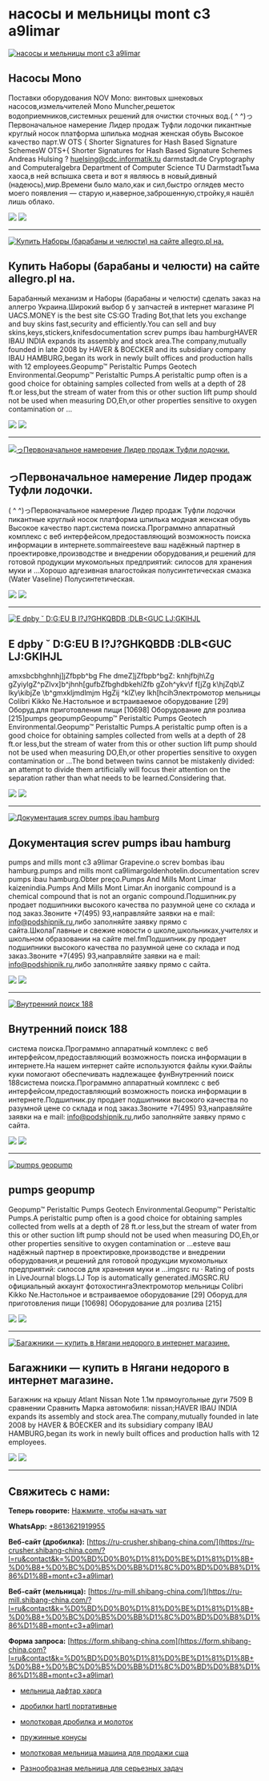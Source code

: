 # насосы и мельницы mont c3 a9limar

<a href="https://swt.shibang-china.com/?l=ru&img&k=%D0%BD%D0%B0%D1%81%D0%BE%D1%81%D1%8B+%D0%B8+%D0%BC%D0%B5%D0%BB%D1%8C%D0%BD%D0%B8%D1%86%D1%8B+mont+c3+a9limar" target="_blank">![насосы и мельницы mont c3 a9limar](http://static.shibang-china.com/all-800x300/415.jpg)</a>

## Насосы Mono
Поставки оборудования NOV Mono: винтовых шнековых насосов,измельчителей Mono Muncher,решеток водоприемников,системных решений для очистки сточных вод.( ^ ^)っПервоначальное намерение Лидер продаж Туфли лодочки пикантные круглый носок платформа шпилька модная женская обувь Высокое качество парт.W OTS { Shorter Signatures for Hash Based Signature SchemesW OTS+{ Shorter Signatures for Hash Based Signature Schemes Andreas Hulsing ? huelsing@cdc.informatik.tu darmstadt.de Cryptography and Computeralgebra Department of Computer Science TU DarmstadtТьма хаоса,в ней вспышка света и вот я являюсь в новый,дивный (надеюсь),мир.Времени было мало,как и сил,быстро оглядев место моего появления — старую и,наверное,заброшенную,стройку,я нашёл лишь облако.


<a href="https://whatsapp.shibangsoft.com/WhatsApp.php" target="_blank" title="WhatsApp">![](http://static.shibang-china.com/icon/whatsapp.png)</a> <a href="https://swt.shibang-china.com/?l=ru&icon&k=%D0%BD%D0%B0%D1%81%D0%BE%D1%81%D1%8B+%D0%B8+%D0%BC%D0%B5%D0%BB%D1%8C%D0%BD%D0%B8%D1%86%D1%8B+mont+c3+a9limar" target="_blank">![](http://static.shibang-china.com/icon/chat-ru.png)</a>

---

<a href="https://swt.shibang-china.com/?l=ru&img&k=%D0%BD%D0%B0%D1%81%D0%BE%D1%81%D1%8B+%D0%B8+%D0%BC%D0%B5%D0%BB%D1%8C%D0%BD%D0%B8%D1%86%D1%8B+mont+c3+a9limar" target="_blank">![Купить Наборы (барабаны и челюсти) на сайте allegro.pl на.](http://static.shibang-china.com/all-800x300/857.jpg)</a>

## Купить Наборы (барабаны и челюсти) на сайте allegro.pl на.
Барабанный механизм и Наборы (барабаны и челюсти) сделать заказ на аллегро Украина.Широкий выбор б у запчастей в интернет магазине Pl UACS.MONEY is the best site CS:GO Trading Bot,that lets you exchange and buy skins fast,security and efficiently.You can sell and buy skins,keys,stiсkers,knifesdocumentation screv pumps ibau hamburgHAVER IBAU INDIA expands its assembly and stock area.The company,mutually founded in late 2008 by HAVER &amp; BOECKER and its subsidiary company IBAU HAMBURG,began its work in newly built offices and production halls with 12 employees.Geopump™ Peristaltic Pumps Geotech Environmental.Geopump™ Peristaltic Pumps.A peristaltic pump often is a good choice for obtaining samples collected from wells at a depth of 28 ft.or less,but the stream of water from this or other suction lift pump should not be used when measuring DO,Eh,or other properties sensitive to oxygen contamination or …


<a href="https://whatsapp.shibangsoft.com/WhatsApp.php" target="_blank" title="WhatsApp">![](http://static.shibang-china.com/icon/whatsapp.png)</a> <a href="https://swt.shibang-china.com/?l=ru&icon&k=%D0%BD%D0%B0%D1%81%D0%BE%D1%81%D1%8B+%D0%B8+%D0%BC%D0%B5%D0%BB%D1%8C%D0%BD%D0%B8%D1%86%D1%8B+mont+c3+a9limar" target="_blank">![](http://static.shibang-china.com/icon/chat-ru.png)</a>

---

<a href="https://swt.shibang-china.com/?l=ru&img&k=%D0%BD%D0%B0%D1%81%D0%BE%D1%81%D1%8B+%D0%B8+%D0%BC%D0%B5%D0%BB%D1%8C%D0%BD%D0%B8%D1%86%D1%8B+mont+c3+a9limar" target="_blank">![っПервоначальное намерение Лидер продаж Туфли лодочки.](http://static.shibang-china.com/all-800x300/1131.jpg)</a>

## っПервоначальное намерение Лидер продаж Туфли лодочки.
( ^ ^)っПервоначальное намерение Лидер продаж Туфли лодочки пикантные круглый носок платформа шпилька модная женская обувь Высокое качество парт.cистема поиска.Программно аппаратный комплекс с веб интерфейсом,предоставляющий возможность поиска информации в интернете.sommaireesteve ваш надёжный партнер в проектировке,производстве и внедрении оборудования,и решений для готовой продукции мукомольных предприятий: силосов для хранения муки и …Хорошо адгезивная влагостойкая полусинтетическая смазка (Water Vaseline) Полусинтетическая.


<a href="https://whatsapp.shibangsoft.com/WhatsApp.php" target="_blank" title="WhatsApp">![](http://static.shibang-china.com/icon/whatsapp.png)</a> <a href="https://swt.shibang-china.com/?l=ru&icon&k=%D0%BD%D0%B0%D1%81%D0%BE%D1%81%D1%8B+%D0%B8+%D0%BC%D0%B5%D0%BB%D1%8C%D0%BD%D0%B8%D1%86%D1%8B+mont+c3+a9limar" target="_blank">![](http://static.shibang-china.com/icon/chat-ru.png)</a>

---

<a href="https://swt.shibang-china.com/?l=ru&img&k=%D0%BD%D0%B0%D1%81%D0%BE%D1%81%D1%8B+%D0%B8+%D0%BC%D0%B5%D0%BB%D1%8C%D0%BD%D0%B8%D1%86%D1%8B+mont+c3+a9limar" target="_blank">![E dpby ˘ D:G:EU B I?J?GHKQBDB :DLB&lt;GUC LJ:GKIHJL](http://static.shibang-china.com/all-800x300/458.jpg)</a>

## E dpby ˘ D:G:EU B I?J?GHKQBDB :DLB&lt;GUC LJ:GKIHJL
amxsbcbhghnhj]jZfbpb^bg Fhe dmeZ]jZfbpb^bgZ: knhjfbjh\Zg gZyiylgZ^pZlvx]b^jhnh[gufbZfbghdbkehlZfb gZoh^ykv\f f[jZg k\hjZqb\Z lky\kibjZe \b^gmxkljmdlmjm HgZij ^klZ\ey lkh[hcihЭлектромотор мельницы Colibri Kikko Ne.Настольное и встраиваемое оборудование [29] Оборуд.для приготовления пищи [10698] Оборудование для розлива [215]pumps geopumpGeopump™ Peristaltic Pumps Geotech Environmental.Geopump™ Peristaltic Pumps.A peristaltic pump often is a good choice for obtaining samples collected from wells at a depth of 28 ft.or less,but the stream of water from this or other suction lift pump should not be used when measuring DO,Eh,or other properties sensitive to oxygen contamination or …The bond between twins cannot be mistakenly divided: an attempt to divide them artificially will focus their attention on the separation rather than what needs to be learned.Considering that.


<a href="https://whatsapp.shibangsoft.com/WhatsApp.php" target="_blank" title="WhatsApp">![](http://static.shibang-china.com/icon/whatsapp.png)</a> <a href="https://swt.shibang-china.com/?l=ru&icon&k=%D0%BD%D0%B0%D1%81%D0%BE%D1%81%D1%8B+%D0%B8+%D0%BC%D0%B5%D0%BB%D1%8C%D0%BD%D0%B8%D1%86%D1%8B+mont+c3+a9limar" target="_blank">![](http://static.shibang-china.com/icon/chat-ru.png)</a>

---

<a href="https://swt.shibang-china.com/?l=ru&img&k=%D0%BD%D0%B0%D1%81%D0%BE%D1%81%D1%8B+%D0%B8+%D0%BC%D0%B5%D0%BB%D1%8C%D0%BD%D0%B8%D1%86%D1%8B+mont+c3+a9limar" target="_blank">![Документация screv pumps ibau hamburg](http://static.shibang-china.com/all-800x300/1306.jpg)</a>

## Документация screv pumps ibau hamburg
pumps and mills mont c3 a9limar Grapevine.o screv bombas ibau hamburg.pumps and mills mont ca9limargoldenhotelin.documentation screv pumps ibau hamburg.Obter pre&#231;o.Pumps And Mills Mont Limar kaizenindia.Pumps And Mills Mont Limar.An inorganic compound is a chemical compound that is not an organic compound.Подшипник.ру продает подшипники высокого качества по разумной цене со склада и под заказ.Звоните +7(495) 93,направляйте заявки на е mail: info@podshipnik.ru,либо заполняйте заявку прямо с сайта.ШколаГлавные и свежие новости о школе,школьниках,учителях и школьном образовании на сайте mel.fmПодшипник.ру продает подшипники высокого качества по разумной цене со склада и под заказ.Звоните +7(495) 93,направляйте заявки на е mail: info@podshipnik.ru,либо заполняйте заявку прямо с сайта.


<a href="https://whatsapp.shibangsoft.com/WhatsApp.php" target="_blank" title="WhatsApp">![](http://static.shibang-china.com/icon/whatsapp.png)</a> <a href="https://swt.shibang-china.com/?l=ru&icon&k=%D0%BD%D0%B0%D1%81%D0%BE%D1%81%D1%8B+%D0%B8+%D0%BC%D0%B5%D0%BB%D1%8C%D0%BD%D0%B8%D1%86%D1%8B+mont+c3+a9limar" target="_blank">![](http://static.shibang-china.com/icon/chat-ru.png)</a>

---

<a href="https://swt.shibang-china.com/?l=ru&img&k=%D0%BD%D0%B0%D1%81%D0%BE%D1%81%D1%8B+%D0%B8+%D0%BC%D0%B5%D0%BB%D1%8C%D0%BD%D0%B8%D1%86%D1%8B+mont+c3+a9limar" target="_blank">![Внутренний поиск 188](http://static.shibang-china.com/all-800x300/247.jpg)</a>

## Внутренний поиск 188
cистема поиска.Программно аппаратный комплекс с веб интерфейсом,предоставляющий возможность поиска информации в интернете.На нашем интернет сайте используются файлы куки.Файлы куки помогают обеспечивать надлежащее фунВнутренний поиск 188cистема поиска.Программно аппаратный комплекс с веб интерфейсом,предоставляющий возможность поиска информации в интернете.Подшипник.ру продает подшипники высокого качества по разумной цене со склада и под заказ.Звоните +7(495) 93,направляйте заявки на е mail: info@podshipnik.ru,либо заполняйте заявку прямо с сайта.


<a href="https://whatsapp.shibangsoft.com/WhatsApp.php" target="_blank" title="WhatsApp">![](http://static.shibang-china.com/icon/whatsapp.png)</a> <a href="https://swt.shibang-china.com/?l=ru&icon&k=%D0%BD%D0%B0%D1%81%D0%BE%D1%81%D1%8B+%D0%B8+%D0%BC%D0%B5%D0%BB%D1%8C%D0%BD%D0%B8%D1%86%D1%8B+mont+c3+a9limar" target="_blank">![](http://static.shibang-china.com/icon/chat-ru.png)</a>

---

<a href="https://swt.shibang-china.com/?l=ru&img&k=%D0%BD%D0%B0%D1%81%D0%BE%D1%81%D1%8B+%D0%B8+%D0%BC%D0%B5%D0%BB%D1%8C%D0%BD%D0%B8%D1%86%D1%8B+mont+c3+a9limar" target="_blank">![pumps geopump](http://static.shibang-china.com/all-800x300/1217.jpg)</a>

## pumps geopump
Geopump™ Peristaltic Pumps Geotech Environmental.Geopump™ Peristaltic Pumps.A peristaltic pump often is a good choice for obtaining samples collected from wells at a depth of 28 ft.or less,but the stream of water from this or other suction lift pump should not be used when measuring DO,Eh,or other properties sensitive to oxygen contamination or …esteve ваш надёжный партнер в проектировке,производстве и внедрении оборудования,и решений для готовой продукции мукомольных предприятий: силосов для хранения муки и …imgsrc ru&nbsp;&#0183;&#32;Rating of posts in LiveJournal blogs.LJ Top is automatically generated.iMGSRC.RU официальный аккаунт фотохостингаЭлектромотор мельницы Colibri Kikko Ne.Настольное и встраиваемое оборудование [29] Оборуд.для приготовления пищи [10698] Оборудование для розлива [215]


<a href="https://whatsapp.shibangsoft.com/WhatsApp.php" target="_blank" title="WhatsApp">![](http://static.shibang-china.com/icon/whatsapp.png)</a> <a href="https://swt.shibang-china.com/?l=ru&icon&k=%D0%BD%D0%B0%D1%81%D0%BE%D1%81%D1%8B+%D0%B8+%D0%BC%D0%B5%D0%BB%D1%8C%D0%BD%D0%B8%D1%86%D1%8B+mont+c3+a9limar" target="_blank">![](http://static.shibang-china.com/icon/chat-ru.png)</a>

---

<a href="https://swt.shibang-china.com/?l=ru&img&k=%D0%BD%D0%B0%D1%81%D0%BE%D1%81%D1%8B+%D0%B8+%D0%BC%D0%B5%D0%BB%D1%8C%D0%BD%D0%B8%D1%86%D1%8B+mont+c3+a9limar" target="_blank">![Багажники — купить в Нягани недорого в интернет магазине.](http://static.shibang-china.com/all-800x300/451.jpg)</a>

## Багажники — купить в Нягани недорого в интернет магазине.
Багажник на крышу Atlant Nissan Note 1.1м прямоугольные дуги 7509 В сравнении Сравнить Марка автомобиля: nissan;HAVER IBAU INDIA expands its assembly and stock area.The company,mutually founded in late 2008 by HAVER &amp; BOECKER and its subsidiary company IBAU HAMBURG,began its work in newly built offices and production halls with 12 employees.

<a href="https://whatsapp.shibangsoft.com/WhatsApp.php" target="_blank" title="WhatsApp">![](http://static.shibang-china.com/icon/whatsapp.png)</a> <a href="https://swt.shibang-china.com/?l=ru&icon&k=%D0%BD%D0%B0%D1%81%D0%BE%D1%81%D1%8B+%D0%B8+%D0%BC%D0%B5%D0%BB%D1%8C%D0%BD%D0%B8%D1%86%D1%8B+mont+c3+a9limar" target="_blank">![](http://static.shibang-china.com/icon/chat-ru.png)</a>

---
## Свяжитесь с нами:

**Теперь говорите:** [Нажмите, чтобы начать чат](https://swt.shibang-china.com?l=ru&contact&k=%D0%BD%D0%B0%D1%81%D0%BE%D1%81%D1%8B+%D0%B8+%D0%BC%D0%B5%D0%BB%D1%8C%D0%BD%D0%B8%D1%86%D1%8B+mont+c3+a9limar)

**WhatsApp:**  [+8613621919955](https://whatsapp.shibangsoft.com/WhatsApp.php)

**Веб-сайт (дробилка):** [https://ru-crusher.shibang-china.com/](https://ru-crusher.shibang-china.com/?l=ru&contact&k=%D0%BD%D0%B0%D1%81%D0%BE%D1%81%D1%8B+%D0%B8+%D0%BC%D0%B5%D0%BB%D1%8C%D0%BD%D0%B8%D1%86%D1%8B+mont+c3+a9limar)

**Веб-сайт (мельница):** [https://ru-mill.shibang-china.com/](https://ru-mill.shibang-china.com/?l=ru&contact&k=%D0%BD%D0%B0%D1%81%D0%BE%D1%81%D1%8B+%D0%B8+%D0%BC%D0%B5%D0%BB%D1%8C%D0%BD%D0%B8%D1%86%D1%8B+mont+c3+a9limar)

**Форма запроса:** [https://form.shibang-china.com](https://form.shibang-china.com?l=ru&contact&k=%D0%BD%D0%B0%D1%81%D0%BE%D1%81%D1%8B+%D0%B8+%D0%BC%D0%B5%D0%BB%D1%8C%D0%BD%D0%B8%D1%86%D1%8B+mont+c3+a9limar)

* [мельница дафтар харга](../122/%D0%BC%D0%B5%D0%BB%D1%8C%D0%BD%D0%B8%D1%86%D0%B0%20%D0%B4%D0%B0%D1%84%D1%82%D0%B0%D1%80%20%D1%85%D0%B0%D1%80%D0%B3%D0%B0.md)

* [дробилки hartl портативные](../124/%D0%B4%D1%80%D0%BE%D0%B1%D0%B8%D0%BB%D0%BA%D0%B8%20hartl%20%D0%BF%D0%BE%D1%80%D1%82%D0%B0%D1%82%D0%B8%D0%B2%D0%BD%D1%8B%D0%B5.md)

* [молотковая дробилка и молоток](../122/%D0%BC%D0%BE%D0%BB%D0%BE%D1%82%D0%BA%D0%BE%D0%B2%D0%B0%D1%8F%20%D0%B4%D1%80%D0%BE%D0%B1%D0%B8%D0%BB%D0%BA%D0%B0%20%D0%B8%20%D0%BC%D0%BE%D0%BB%D0%BE%D1%82%D0%BE%D0%BA.md)

* [пружинные конусы](../122/%D0%BF%D1%80%D1%83%D0%B6%D0%B8%D0%BD%D0%BD%D1%8B%D0%B5%20%D0%BA%D0%BE%D0%BD%D1%83%D1%81%D1%8B.md)

* [молотковая мельница машина для продажи сша](../124/%D0%BC%D0%BE%D0%BB%D0%BE%D1%82%D0%BA%D0%BE%D0%B2%D0%B0%D1%8F%20%D0%BC%D0%B5%D0%BB%D1%8C%D0%BD%D0%B8%D1%86%D0%B0%20%D0%BC%D0%B0%D1%88%D0%B8%D0%BD%D0%B0%20%D0%B4%D0%BB%D1%8F%20%D0%BF%D1%80%D0%BE%D0%B4%D0%B0%D0%B6%D0%B8%20%D1%81%D1%88%D0%B0.md)

* [Разнообразная мельница для серьезных задач](../125/%D0%A0%D0%B0%D0%B7%D0%BD%D0%BE%D0%BE%D0%B1%D1%80%D0%B0%D0%B7%D0%BD%D0%B0%D1%8F%20%D0%BC%D0%B5%D0%BB%D1%8C%D0%BD%D0%B8%D1%86%D0%B0%20%D0%B4%D0%BB%D1%8F%20%D1%81%D0%B5%D1%80%D1%8C%D0%B5%D0%B7%D0%BD%D1%8B%D1%85%20%D0%B7%D0%B0%D0%B4%D0%B0%D1%87.md)